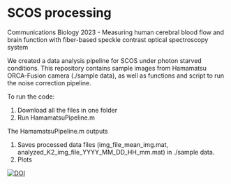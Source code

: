 # SCOS processing

Communications Biology 2023 - Measuring human cerebral blood flow and brain function with fiber-based speckle contrast optical spectroscopy system

We created a data analysis pipeline for SCOS under photon starved conditions. This repository contains sample images from Hamamatsu ORCA-Fusion camera (./sample data), as well as functions and script to run the noise correction pipeline.





To run the code:

1) Download all the files in one folder
2) Run HamamatsuPipeline.m

The HamamatsuPipeline.m outputs 

1) Saves processed data files (img_file_mean_img.mat, analyzed_K2_img_file_YYYY_MM_DD_HH_mm.mat) in ./sample data.
2) Plots 
   
   




[![DOI](https://zenodo.org/badge/672077193.svg)](https://zenodo.org/badge/latestdoi/672077193)

